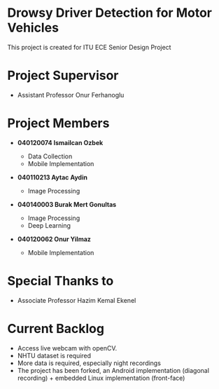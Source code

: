 # Drowsy Driver Detection for Motor Vehicles

This project is created for ITU ECE Senior Design Project

# Project Supervisor

* Assistant Professor Onur Ferhanoglu

# Project Members

- **040120074 Ismailcan Ozbek**
  - Data Collection
  - Mobile Implementation

- **040110213 Aytac Aydin**
  - Image Processing

- **040140003 Burak Mert Gonultas**
  - Image Processing
  - Deep Learning

- **040120062 Onur Yilmaz**
  - Mobile Implementation

# Special Thanks to

- Associate Professor Hazim Kemal Ekenel

# Current Backlog

- Access live webcam with openCV.
- NHTU dataset is required
- More data is required, especially night recordings
- The project has been forked, an Android implementation (diagonal recording) + embedded Linux implementation (front-face)
